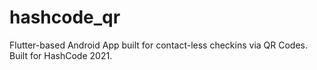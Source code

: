 # hashcode_qr

Flutter-based Android App built for contact-less checkins via QR Codes. Built for HashCode 2021.
